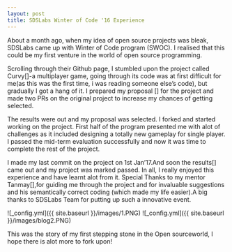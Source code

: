 ```yaml
---
layout: post
title: SDSLabs Winter of Code '16 Experience 
---
```


About a month ago, when my idea of open source projects was bleak, SDSLabs came up with Winter of Code program (SWOC). I realised that this could be my first venture in the world of open source programming.

Scrolling through their Github page, I stumbled upon the project called Curvy[]-a multiplayer game, going through its code was at first difficult for me(as this was the first time, i was reading someone else’s code), but gradually I got a hang of it. I prepared my proposal [] for the project and made two PRs on the original project to increase my chances of getting selected.

The results were out and my proposal was selected. I forked and started working on the project. First half of the program presented me with alot of challenges as it included designing a totally new gameplay for single player. I passed the mid-term evaluation successfully and now it was time to complete the rest of the project.

I made my last commit on the project  on 1st Jan’17.And soon the results[] came out and my project was marked passed. In all, I really enjoyed this experience and have learnt alot from it. Special Thanks to my mentor Tanmay[],for guiding me through the project and for invaluable suggestions and his semantically correct coding (which made my life easier).A big thanks to SDSLabs Team for putting up such a innovative event.

  ![_config.yml]({{ site.baseurl }}/images/1.PNG)
  ![_config.yml]({{ site.baseurl }}/images/blog2.PNG)

This was the story of my first  stepping stone in the Open sourceworld, I hope there is alot more to fork upon!


